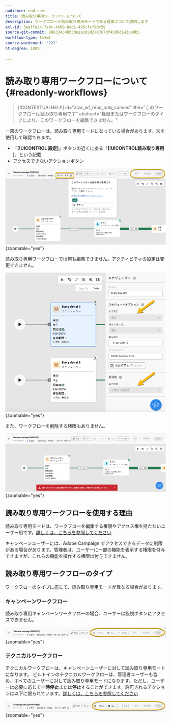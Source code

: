 ```yaml
---
audience: end-user
title: 読み取り専用ワークフローについて
description: ワークフローが読み取り専用モードである理由について説明します
exl-id: 5eaffe2c-7a9c-4508-8dd1-495cfcf99c59
source-git-commit: 89633454bb3de1ac05d37d767df45d9d143c80b5
workflow-type: tm+mt
source-wordcount: '221'
ht-degree: 100%

---
```


# 読み取り専用ワークフローについて {#readonly-workflows}

>[!CONTEXTUALHELP]
>id="acw_wf_read_only_canvas"
>title="このワークフローは読み取り専用です"
>abstract="権限またはワークフローのタイプにより、このワークフローを編集できません。"

一部のワークフローは、読み取り専用モードになっている場合があります。次を使用して確認できます。

- 「**[!UICONTROL 設定]**」ボタンの近くにある「**[!UICONTROL **&#x200B;読み取り専用&#x200B;**]**」という記載
- アクセスできないアクションボタン

![](assets/readonly-workflow.png){zoomable="yes"}

読み取り専用ワークフローでは何も編集できません。アクティビティの設定は変更できません。


![](assets/scheduler-readonly.png){zoomable="yes"}


また、ワークフローを削除する権限もありません。

![](assets/readonly-rights.png){zoomable="yes"}

## 読み取り専用ワークフローを使用する理由

読み取り専用モードは、ワークフローを編集する権限やアクセス権を持たないユーザー用です。[詳しくは、こちらを参照してください](../get-started/permissions.md)

キャンペーンユーザーには、Adobe Campaign でアクセスできるデータに制限がある場合があります。管理者は、ユーザーに一部の機能を表示する権限を付与できますが、これらの機能を操作する権限は付与できません。

## 読み取り専用ワークフローのタイプ

ワークフローのタイプに応じて、読み取り専用モードが異なる場合があります。

### キャンペーンワークフロー

読み取り専用キャンペーンワークフローの場合、ユーザーは監視ボタンにアクセスできません。

![](assets/readonly-campaign-workflow.png){zoomable="yes"}

### テクニカルワークフロー

テクニカルワークフローは、キャンペーンユーザーに対して読み取り専用モードになります。
ビルトインのテクニカルワークフローは、管理者ユーザーも含め、すべてのユーザーに対して読み取り専用モードになります。ただし、ユーザーは必要に応じて**一時停止**&#x200B;または&#x200B;**停止**&#x200B;することができます。許可されるアクションは以下に限られています。[詳しくは、こちらを参照してください](https://experienceleague.adobe.com/ja/docs/campaign/automation/workflows/introduction/wf-type/technical-workflows)

![](assets/readonly-technical-workflow.png){zoomable="yes"}
